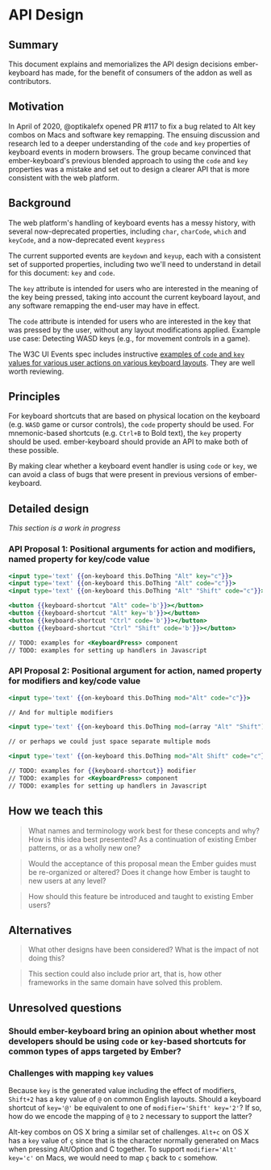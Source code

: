 # API Design

## Summary

This document explains and memorializes the API design decisions ember-keyboard has made, for the benefit of consumers of the addon as well as contributors.

## Motivation

In April of 2020, @optikalefx opened PR #117 to fix a bug related to Alt key combos on Macs and software key remapping. The ensuing discussion and research led to a deeper understanding of the `code` and `key` properties of keyboard events in modern browsers. The group became convinced that ember-keyboard's previous blended approach to using the `code` and `key` properties was a mistake and set out to design a clearer API that is more consistent with the web platform.

## Background

The web platform's handling of keyboard events has a messy history, with several now-deprecated properties, including `char`, `charCode`, `which` and `keyCode`, and a now-deprecated event `keypress`

The current supported events are `keydown` and `keyup`, each with a consistent set of supported properties, including two we'll need to understand in detail for this document: `key` and `code`.

The `key` attribute is intended for users who are interested in the meaning of the key being pressed, taking into account the current keyboard layout, and any software remapping the end-user may have in effect.

The `code` attribute is intended for users who are interested in the key that was pressed by the user, without any layout modifications applied. Example use case: Detecting WASD keys (e.g., for movement controls in a game).

The W3C UI Events spec includes instructive [examples of `code` and `key` values for various user actions on various keyboard layouts](https://w3c.github.io/uievents/#code-examples). They are well worth reviewing.

## Principles

For keyboard shortcuts that are based on physical location on the keyboard (e.g. `WASD` game or cursor controls), the `code` property should be used. For mnemonic-based shortcuts (e.g. `Ctrl+B` to Bold text), the `key` property should be used. ember-keyboard should provide an API to make both of these possible.

By making clear whether a keyboard event handler is using `code` or `key`, we can avoid a class of bugs that were present in previous versions of ember-keyboard.

## Detailed design

*This section is a work in progress*

### API Proposal 1: Positional arguments for action and modifiers, named property for key/code value

```hbs
<input type='text' {{on-keyboard this.DoThing "Alt" key="c"}}>
<input type='text' {{on-keyboard this.DoThing "Alt" code="c"}}>
<input type='text' {{on-keyboard this.DoThing "Alt" "Shift" code="c"}}>

<button {{keyboard-shortcut "Alt" code='b'}}></button>
<button {{keyboard-shortcut "Alt" key='b'}}></button>
<button {{keyboard-shortcut "Ctrl" code='b'}}></button>
<button {{keyboard-shortcut "Ctrl" "Shift" code='b'}}></button>

// TODO: examples for <KeyboardPress> component
// TODO: examples for setting up handlers in Javascript
```

### API Proposal 2: Positional argument for action, named property for modifiers and key/code value

```hbs
<input type='text' {{on-keyboard this.DoThing mod="Alt" code="c"}}>

// And for multiple modifiers

<input type='text' {{on-keyboard this.DoThing mod=(array "Alt" "Shift") code="c"}}>

// or perhaps we could just space separate multiple mods

<input type='text' {{on-keyboard this.DoThing mod="Alt Shift" code="c"}}>

// TODO: examples for {{keyboard-shortcut}} modifier
// TODO: examples for <KeyboardPress> component
// TODO: examples for setting up handlers in Javascript

```


## How we teach this

> What names and terminology work best for these concepts and why? How is this
idea best presented? As a continuation of existing Ember patterns, or as a
wholly new one?

> Would the acceptance of this proposal mean the Ember guides must be
re-organized or altered? Does it change how Ember is taught to new users
at any level?

> How should this feature be introduced and taught to existing Ember
users?

## Alternatives

> What other designs have been considered? What is the impact of not doing this?

> This section could also include prior art, that is, how other frameworks in the same domain have solved this problem.

## Unresolved questions

### Should ember-keyboard bring an opinion about whether most developers should be using `code` or `key`-based shortcuts for common types of apps targeted by Ember?

### Challenges with mapping `key` values

Because `key` is the generated value including the effect of modifiers, `Shift+2` has a key value of `@` on common English layouts. Should a keyboard shortcut of `key='@'` be equivalent to one of `modifier='Shift' key='2'`? If so, how do we encode the mapping of `@` to `2` necessary to support the latter?

Alt-key combos on OS X bring a similar set of challenges. `Alt+c` on OS X has a `key` value of `ç` since that is the character normally generated on Macs when pressing Alt/Option and C together. To support `modifier='Alt' key='c'` on Macs, we would need to map `ç` back to `c` somehow.
